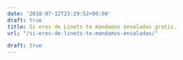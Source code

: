 ```yaml
---
date: '2018-07-12T23:29:52+00:00'
draft: true
title: Si eres de Linets te mandamos ensaladas gratis.
url: "/si-eres-de-linets-te-mandamos-ensaladas/"

draft: true
---
```

